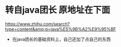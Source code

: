 # 转自java团长 原地址在下面
https://www.zhihu.com/search?type=content&amp;q=java%E5%9B%A2%E9%95%BF

* 在java团长的基础资料上，自己还加了点自己的东西
